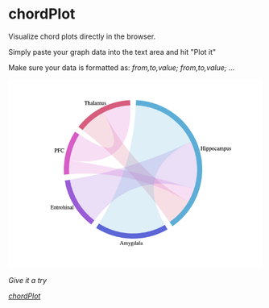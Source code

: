 # chordPlot

<p>Visualize chord plots directly in the browser. </p>
<p>Simply paste your graph data into the text area and hit "Plot it"</p>
<p>Make sure your data is formatted as: <i> from,to,value; from,to,value; ... <i> </p>

<img src="chordPlot_img.png">



<p>Give it a try</p>
<p><a href="https://www.diogosantospata.com/chordPlot/" target="_blank">chordPlot</a></p>
